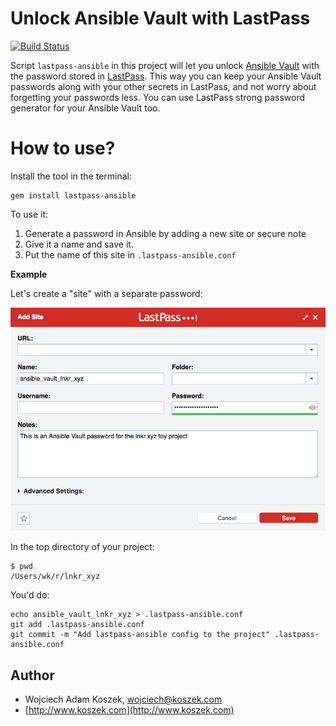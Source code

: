 # Unlock Ansible Vault with LastPass

[![Build Status](https://travis-ci.org/wkoszek/lastpass-ansible.svg?branch=master)](https://travis-ci.org/wkoszek/lastpass-ansible)

Script `lastpass-ansible` in this project will let you unlock [Ansible
Vault][] with the password stored in [LastPass][].  This way you can keep
your Ansible Vault passwords along with your other secrets in LastPass, and
not worry about forgetting your passwords less.  You can use LastPass strong
password generator for your Ansible Vault too.

# How to use?

Install the tool in the terminal:

	gem install lastpass-ansible

To use it:

1. Generate a password in Ansible by adding a new site or secure note
2. Give it a name and save it.
3. Put the name of this site in `.lastpass-ansible.conf`

**Example**

Let's create a "site" with a separate password:

![screenshot](doc/lastpass_ansible.png)

In the top directory of your project:

	$ pwd
	/Users/wk/r/lnkr_xyz

You'd do:

	echo ansible_vault_lnkr_xyz > .lastpass-ansible.conf
	git add .lastpass-ansible.conf
	git commit -m "Add lastpass-ansible config to the project" .lastpass-ansible.conf

[Ansible Vault]: http://docs.ansible.com/ansible/playbooks_vault.html
[LastPass]: https://www.lastpass.com

## Author

- Wojciech Adam Koszek, [wojciech@koszek.com](mailto:wojciech@koszek.com)
- [http://www.koszek.com](http://www.koszek.com)
